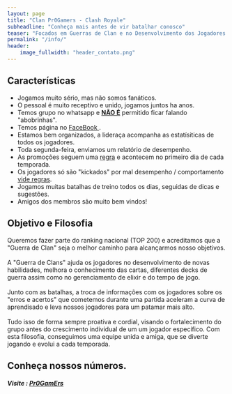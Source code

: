 ```yaml
---
layout: page
title: "Clan Pr0Gamers - Clash Royale"
subheadline: "Conheça mais antes de vir batalhar conosco"
teaser: "Focados em Guerras de Clan e no Desenvolvimento dos Jogadores."
permalink: "/info/"
header:
    image_fullwidth: "header_contato.png"
---
```


## Características

* Jogamos muito sério, mas não somos fanáticos.
* O pessoal é muito receptivo e unido, jogamos juntos ha anos.
* Temos grupo no whatsapp e <u><strong>NÃO É</strong></u> permitido ficar falando "abobrinhas".
* Temos página no <a href="http://facebook.com.br/pr0gamers" target="_blank"> FaceBook </a>.
* Estamos bem organizados, a lideraça acompanha as estatísiticas de todos os jogadores.
* Toda segunda-feira, enviamos um relatório de desempenho.
* As promoções seguem uma <a href="{{ site.url }}{{ site.baseurl }}/regras/">regra</a> e acontecem no primeiro dia de cada temporada.
* Os jogadores só são "kickados" por mal desempenho / comportamento <a href="{{ site.url }}{{ site.baseurl }}/regras/"> vide regras</a>.
* Jogamos muitas batalhas de treino todos os dias, seguidas de dicas e sugestões.
* Amigos dos membros são muito bem vindos!


## Objetivo e Filosofia

Queremos fazer parte do ranking nacional (TOP 200) e acreditamos que a "Guerra de Clan" seja o melhor caminho para alcançarmos nosso objetivos. <br><br>
A "Guerra de Clans" ajuda os jogadores no desenvolvimento de novas habilidades, melhora o conhecimento das cartas, diferentes decks de guerra assim como no gerenciamento de elixir e do tempo de jogo. <br><br>
Junto com as batalhas, a troca de informações com os jogadores sobre os "erros e acertos" que cometemos durante uma partida aceleram a curva de aprendisado e leva nossos jogadores para um patamar mais alto.<br><br>
Tudo isso de forma sempre proativa e cordial, visando o fortalecimento do grupo antes do crescimento individual de um um jogador específico. Com esta filosofia, conseguimos uma equipe unida e amiga, que se diverte jogando e evolui a cada temporada.


## Conheça nossos números.
##### Visite : <a href="https://spy.deckshop.pro/clan/CL9Y0U" target="_blank"> Pr0GamErs </a>
